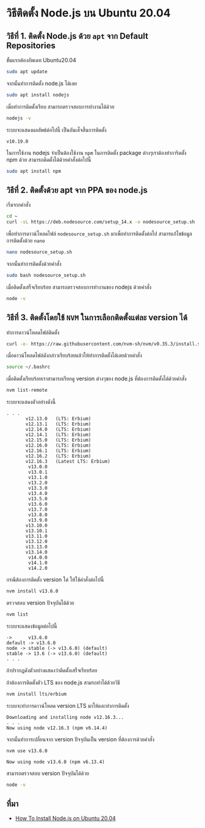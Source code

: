 # วิธีติดตั้ง Node.js บน Ubuntu 20.04

## วิธีที่ 1. ติดตั้ง Node.js ด้วย `apt` จาก Default Repositories 
ขั้นแรกต้องอัพเดท Ubuntu20.04
```bash
sudo apt update
```
จากนั้นทำการติดตั้ง node.js ได้เลย
```bash
sudo apt install nodejs
```
เมื่อทำการติดตั้งเรียบ สามารถตรวจสอบการทำงานได้ด้วย
```bash
nodejs -v
```
ระบบจะแสดงผลลัพธ์ต่อไปนี้ เป็นอันเส็จสิ้นการติดตั้ง
```
v10.19.0
```
ในการใช้งาน nodejs จำเป็นต้องใช้งาน `npm` ในการติดตั้ง package ต่างๆเราต้องทำการิดตั้ง npm ด้วย สามารถติดตั้งได้ด้วยคำสั่งต่อไปนี้
```bash
sudo apt install npm
```

## วิธีที่ 2. ติดตั้งด้วย apt จาก PPA ของ node.js
เริ่มจากคำสั่ง
```bash
cd ~
curl -sL https://deb.nodesource.com/setup_14.x -o nodesource_setup.sh
```
เพื่อทำการดาวน์โหลดไฟล์ `nodesource_setup.sh` มาเพื่อทำการติดตั้งต่อไป
สามารแก้ไขข้อมูลการติดตั้งด้วย `nano` 
```bash
nano nodesource_setup.sh
```
จากนั้นทำการติดตั้งด้วยคำสั่ง
```bash
sudo bash nodesource_setup.sh
```
เมื่อติดตั้งเสร็จเรียบร้อย สามารถตรวจสอบการทำงานของ nodejs ด้วยคำสั่ง
```bash
node -v
```

## วิธีที่ 3. ติดตั้งโดยใช้ `NVM` ในการเลือกติดตั้งแต่ละ version ได้
ทำการดาวน์โหลดไฟล์ติดตั้ง
```bash
curl -o- https://raw.githubusercontent.com/nvm-sh/nvm/v0.35.3/install.sh | bash
```
เมื่อดาวน์โหลดไฟล์ดังกล่าวเรียบร้อยแล้วให้ทำการติดตั้งได้เลยด้วยคำสั่ง
```bash
source ~/.bashrc
```
เมื่อติดตั้งเรียบร้อยเราสามารถเรียกดู version ต่างๆของ node.js ที่ต้องการติดตั้งได้ด้วยคำสั่ง
```bash
nvm list-remote
```
ระบบจะแสดงตัวอย่างดังนี้
```
. . .
       v12.13.0   (LTS: Erbium)
       v12.13.1   (LTS: Erbium)
       v12.14.0   (LTS: Erbium)
       v12.14.1   (LTS: Erbium)
       v12.15.0   (LTS: Erbium)
       v12.16.0   (LTS: Erbium)
       v12.16.1   (LTS: Erbium)
       v12.16.2   (LTS: Erbium)
       v12.16.3   (Latest LTS: Erbium)
        v13.0.0
        v13.0.1
        v13.1.0
        v13.2.0
        v13.3.0
        v13.4.0
        v13.5.0
        v13.6.0
        v13.7.0
        v13.8.0
        v13.9.0
       v13.10.0
       v13.10.1
       v13.11.0
       v13.12.0
       v13.13.0
       v13.14.0
        v14.0.0
        v14.1.0
        v14.2.0
```
กรณีต้องการติดตั้ง version ใด่ ให้ใช้คำสั่งต่อไปนี้
```bash
nvm install v13.6.0
```
ตรวจสอบ version ปัจจุบันได้ด้วย
```bash
nvm list
```
ระบบจะแสดงข้อมูลต่อไปนี้
```
->      v13.6.0
default -> v13.6.0
node -> stable (-> v13.6.0) (default)
stable -> 13.6 (-> v13.6.0) (default)
. . .
```
ถ้าปรากฏดังตัวอย่างแสดงว่าติดตั้งเสร็จเรียบร้อย

ถ้าต้องการติดตั้งตัว LTS ของ node.js สามรถทำได้ด้วยวิธี
```bash
nvm install lts/erbium
```
ระบบจะทำการดาวน์โหลด version LTS มาให้และทำการติดตั้ง
```
Downloading and installing node v12.16.3...
. . .
Now using node v12.16.3 (npm v6.14.4)
```
จากนั้นทำการเปลี่ยนจาก version ปัจจุบันเป็น version ที่ต้องการด้วยคำสั่ง
```bash
nvm use v13.6.0
```
```
Now using node v13.6.0 (npm v6.13.4)
```
สามารถตรวจสอบ version ปัจจุบันได้ด้วย
```bash
node -v
```

## ที่มา
- [How To Install Node.js on Ubuntu 20.04](https://www.digitalocean.com/community/tutorials/how-to-install-node-js-on-ubuntu-20-04)



